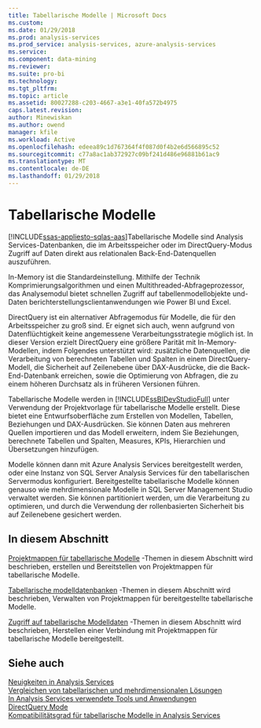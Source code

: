 ```yaml
---
title: Tabellarische Modelle | Microsoft Docs
ms.custom: 
ms.date: 01/29/2018
ms.prod: analysis-services
ms.prod_service: analysis-services, azure-analysis-services
ms.service: 
ms.component: data-mining
ms.reviewer: 
ms.suite: pro-bi
ms.technology: 
ms.tgt_pltfrm: 
ms.topic: article
ms.assetid: 80027288-c203-4667-a3e1-40fa572b4975
caps.latest.revision: 
author: Minewiskan
ms.author: owend
manager: kfile
ms.workload: Active
ms.openlocfilehash: edeea89c1d767364f4f087d0f4b2e6d566895c52
ms.sourcegitcommit: c77a8ac1ab372927c09bf241d486e96881b61ac9
ms.translationtype: MT
ms.contentlocale: de-DE
ms.lasthandoff: 01/29/2018
---
```

# <a name="tabular-models"></a>Tabellarische Modelle
[!INCLUDE[ssas-appliesto-sqlas-aas](../../includes/ssas-appliesto-sqlas-aas.md)]Tabellarische Modelle sind Analysis Services-Datenbanken, die im Arbeitsspeicher oder im DirectQuery-Modus Zugriff auf Daten direkt aus relationalen Back-End-Datenquellen auszuführen.  
  
 In-Memory ist die Standardeinstellung. Mithilfe der Technik Komprimierungsalgorithmen und einen Multithreaded-Abfrageprozessor, das Analysemodul bietet schnellen Zugriff auf tabellenmodellobjekte und-Daten berichterstellungsclientanwendungen wie Power BI und Excel.  
  
 DirectQuery ist ein alternativer Abfragemodus für Modelle, die für den Arbeitsspeicher zu groß sind. Er eignet sich auch, wenn aufgrund von Datenflüchtigkeit keine angemessene Verarbeitungsstrategie möglich ist. In dieser Version erzielt DirectQuery eine größere Parität mit In-Memory-Modellen, indem Folgendes unterstützt wird: zusätzliche Datenquellen, die Verarbeitung von berechneten Tabellen und Spalten in einem DirectQuery-Modell, die Sicherheit auf Zeilenebene über DAX-Ausdrücke, die die Back-End-Datenbank erreichen, sowie die Optimierung von Abfragen, die zu einem höheren Durchsatz als in früheren Versionen führen.
  
 Tabellarische Modelle werden in [!INCLUDE[ssBIDevStudioFull](../../includes/ssbidevstudiofull-md.md)] unter Verwendung der Projektvorlage für tabellarische Modelle erstellt. Diese bietet eine Entwurfsoberfläche zum Erstellen von Modellen, Tabellen, Beziehungen und DAX-Ausdrücken. Sie können Daten aus mehreren Quellen importieren und das Modell erweitern, indem Sie Beziehungen, berechnete Tabellen und Spalten, Measures, KPIs, Hierarchien und Übersetzungen hinzufügen.  
  
 Modelle können dann mit Azure Analysis Services bereitgestellt werden, oder eine Instanz von SQL Server Analysis Services für den tabellarischen Servermodus konfiguriert. Bereitgestellte tabellarische Modelle können genauso wie mehrdimensionale Modelle in SQL Server Management Studio verwaltet werden. Sie können partitioniert werden, um die Verarbeitung zu optimieren, und durch die Verwendung der rollenbasierten Sicherheit bis auf Zeilenebene gesichert werden.  
  
## <a name="in-this-section"></a>In diesem Abschnitt  
 [Projektmappen für tabellarische Modelle](../../analysis-services/tabular-models/tabular-model-solutions-ssas-tabular.md) -Themen in diesem Abschnitt wird beschrieben, erstellen und Bereitstellen von Projektmappen für tabellarische Modelle.
  
 [Tabellarische modelldatenbanken](../../analysis-services/tabular-models/tabular-model-databases-ssas-tabular.md) -Themen in diesem Abschnitt wird beschrieben, Verwalten von Projektmappen für bereitgestellte tabellarische Modelle.
  
 [Zugriff auf tabellarische Modelldaten](../../analysis-services/tabular-models/tabular-model-data-access.md) -Themen in diesem Abschnitt wird beschrieben, Herstellen einer Verbindung mit Projektmappen für tabellarische Modelle bereitgestellt.
  
## <a name="see-also"></a>Siehe auch  
 [Neuigkeiten in Analysis Services](../../analysis-services/what-s-new-in-analysis-services.md)   
 [Vergleichen von tabellarischen und mehrdimensionalen Lösungen](../../analysis-services/comparing-tabular-and-multidimensional-solutions-ssas.md)   
 [In Analysis Services verwendete Tools und Anwendungen](../../analysis-services/tools-and-applications-used-in-analysis-services.md)   
 [DirectQuery Mode](../../analysis-services/tabular-models/directquery-mode-ssas-tabular.md)   
 [Kompatibilitätsgrad für tabellarische Modelle in Analysis Services](../../analysis-services/tabular-models/compatibility-level-for-tabular-models-in-analysis-services.md)  
  
  

